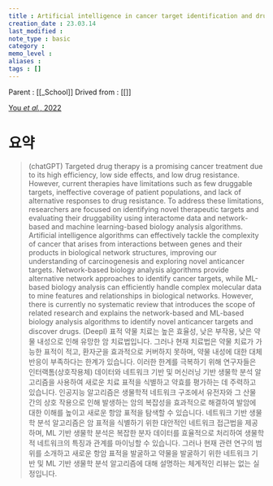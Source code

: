 ```yaml
---
title : Artificial intelligence in cancer target identification and drug discovery
creation_date : 23.03.14
last_modified :
note_type : basic
category :
memo_level :
aliases : 
tags : []
---
```


Parent : [[_School]]
Drived from : [[]]

[You *et al.*, 2022](zotero://select/items/@you2022)

# 요약

> (chatGPT)
> Targeted drug therapy is a promising cancer treatment due to its high efficiency, low side effects, and low drug resistance. However, current therapies have limitations such as few druggable targets, ineffective coverage of patient populations, and lack of alternative responses to drug resistance. To address these limitations, researchers are focused on identifying novel therapeutic targets and evaluating their druggability using interactome data and network-based and machine learning-based biology analysis algorithms. Artificial intelligence algorithms can effectively tackle the complexity of cancer that arises from interactions between genes and their products in biological network structures, improving our understanding of carcinogenesis and exploring novel anticancer targets. Network-based biology analysis algorithms provide alternative network approaches to identify cancer targets, while ML-based biology analysis can efficiently handle complex molecular data to mine features and relationships in biological networks. However, there is currently no systematic review that introduces the scope of related research and explains the network-based and ML-based biology analysis algorithms to identify novel anticancer targets and discover drugs.
> (Deepl)
> 표적 약물 치료는 높은 효율성, 낮은 부작용, 낮은 약물 내성으로 인해 유망한 암 치료법입니다. 그러나 현재 치료법은 약물 치료가 가능한 표적이 적고, 환자군을 효과적으로 커버하지 못하며, 약물 내성에 대한 대체 반응이 부족하다는 한계가 있습니다. 이러한 한계를 극복하기 위해 연구자들은 인터랙톰(상호작용체) 데이터와 네트워크 기반 및 머신러닝 기반 생물학 분석 알고리즘을 사용하여 새로운 치료 표적을 식별하고 약효를 평가하는 데 주력하고 있습니다. 인공지능 알고리즘은 생물학적 네트워크 구조에서 유전자와 그 산물 간의 상호 작용으로 인해 발생하는 암의 복잡성을 효과적으로 해결하여 발암에 대한 이해를 높이고 새로운 항암 표적을 탐색할 수 있습니다. 네트워크 기반 생물학 분석 알고리즘은 암 표적을 식별하기 위한 대안적인 네트워크 접근법을 제공하며, ML 기반 생물학 분석은 복잡한 분자 데이터를 효율적으로 처리하여 생물학적 네트워크의 특징과 관계를 마이닝할 수 있습니다. 그러나 현재 관련 연구의 범위를 소개하고 새로운 항암 표적을 발굴하고 약물을 발굴하기 위한 네트워크 기반 및 ML 기반 생물학 분석 알고리즘에 대해 설명하는 체계적인 리뷰는 없는 실정입니다.